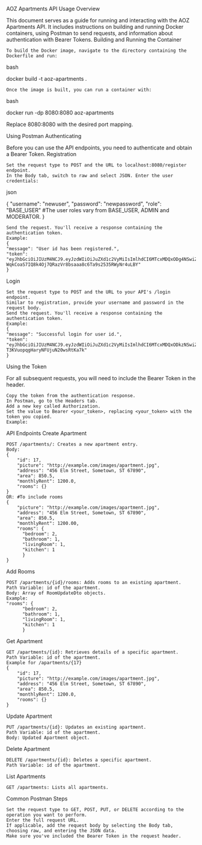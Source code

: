 AOZ Apartments API Usage
Overview

This document serves as a guide for running and interacting with the AOZ Apartments API. It includes instructions on building and running Docker containers, using Postman to send requests, and information about authentication with Bearer Tokens.
Building and Running the Container

    To build the Docker image, navigate to the directory containing the Dockerfile and run:

bash

docker build -t aoz-apartments .

    Once the image is built, you can run a container with:

bash

docker run -dp 8080:8080 aoz-apartments

Replace 8080:8080 with the desired port mapping.

Using Postman
Authenticating

Before you can use the API endpoints, you need to authenticate and obtain a Bearer Token.
Registration

    Set the request type to POST and the URL to localhost:8080/register endpoint.
    In the Body tab, switch to raw and select JSON. Enter the user credentials:

json

{
  "username": "newuser",
  "password": "newpassword",
  "role": "BASE_USER" #The user roles vary from BASE_USER, ADMIN and MODERATOR.
}

    Send the request. You'll receive a response containing the authentication token.
    Example:
    {
    "message": "User id has been registered.",
    "token": "eyJhbGciOiJIUzM4NCJ9.eyJzdWIiOiJuZXd1c2VyMiIsImlhdCI6MTcxMDQxODg4NSwiZXhwIjoxNzEwNTA1Mjg1fQ.a_Yx6mmmEAQl1o-WqkCoaS7IQ8k4Oj7QRazVr8bsaaa8c6Ta9s2535RWyNr4uLBY"
    }

Login

    Set the request type to POST and the URL to your API's /login endpoint.
    Similar to registration, provide your username and password in the request body.
    Send the request. You'll receive a response containing the authentication token.
    Example:
    {
    "message": "Successful login for user id.",
    "token": "eyJhbGciOiJIUzM4NCJ9.eyJzdWIiOiJuZXd1c2VyMiIsImlhdCI6MTcxMDQxODkzNSwiZXhwIjoxNzEwNTA1MzM1fQ.3QJJyRhpQpQse43plhefyJOb7qBjybV1gL-T3KVuopqgHaryNFUjuN20wsRtKa7k"
    }
    
Using the Token

For all subsequent requests, you will need to include the Bearer Token in the header.

    Copy the token from the authentication response.
    In Postman, go to the Headers tab.
    Add a new key called Authorization.
    Set the value to Bearer <your_token>, replacing <your_token> with the token you copied.
    Example:

API Endpoints
Create Apartment

    POST /apartments/: Creates a new apartment entry.
    Body:
    {
        "id": 17,
        "picture": "http://example.com/images/apartment.jpg",
        "address": "456 Elm Street, Sometown, ST 67890",
        "area": 850.5,
        "monthlyRent": 1200.0,
        "rooms": {}
    }
    OR: #To include rooms
    {
        "picture": "http://example.com/images/apartment.jpg",
        "address": "456 Elm Street, Sometown, ST 67890",
        "area": 850.5,
        "monthlyRent": 1200.00,
        "rooms": {
          "bedroom": 2,
          "bathroom": 1,
          "livingRoom": 1,
          "kitchen": 1
          }
    }

Add Rooms

    POST /apartments/{id}/rooms: Adds rooms to an existing apartment.
    Path Variable: id of the apartment.
    Body: Array of RoomUpdateDto objects.
    Example:
    "rooms": {
          "bedroom": 2,
          "bathroom": 1,
          "livingRoom": 1,
          "kitchen": 1
          }

Get Apartment

    GET /apartments/{id}: Retrieves details of a specific apartment.
    Path Variable: id of the apartment.
    Example for /apartments/{17}
    {
        "id": 17,
        "picture": "http://example.com/images/apartment.jpg",
        "address": "456 Elm Street, Sometown, ST 67890",
        "area": 850.5,
        "monthlyRent": 1200.0,
        "rooms": {}
    }

Update Apartment

    PUT /apartments/{id}: Updates an existing apartment.
    Path Variable: id of the apartment.
    Body: Updated Apartment object.

Delete Apartment

    DELETE /apartments/{id}: Deletes a specific apartment.
    Path Variable: id of the apartment.

List Apartments

    GET /apartments: Lists all apartments.

Common Postman Steps

    Set the request type to GET, POST, PUT, or DELETE according to the operation you want to perform.
    Enter the full request URL.
    If applicable, add the request body by selecting the Body tab, choosing raw, and entering the JSON data.
    Make sure you've included the Bearer Token in the request header.

